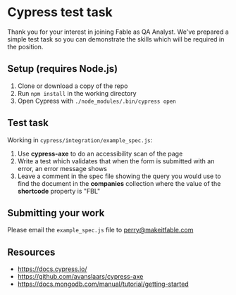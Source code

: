 Cypress test task
=================

Thank you for your interest in joining Fable as QA Analyst. We've prepared a simple test task so you can demonstrate the skills which will be required in the position.

## Setup (requires Node.js)

1. Clone or download a copy of the repo
2. Run `npm install` in the working directory
3. Open Cypress with `./node_modules/.bin/cypress open`

## Test task

Working in `cypress/integration/example_spec.js`:

1. Use **cypress-axe** to do an accessibility scan of the page
2. Write a test which validates that when the form is submitted with an error, an error message shows
3. Leave a comment in the spec file showing the query you would use to find the document in the **companies** collection where the value of the **shortcode** property is "FBL"

## Submitting your work

Please email the `example_spec.js` file to perry@makeitfable.com

## Resources

- https://docs.cypress.io/
- https://github.com/avanslaars/cypress-axe
- https://docs.mongodb.com/manual/tutorial/getting-started
